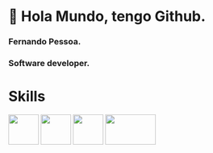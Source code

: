 # :wave: Hola Mundo, tengo Github.
### Fernando Pessoa.  
### Software developer.  

# Skills
<span>
  <img width="60" height="60" src="https://github.com/Ferchupessoadev/Ferchupessoadev/assets/107710139/ae689b6c-c0ef-4a25-aa84-b52d6a683da3"/>
</span>
<span>
  <img width="60" height="60" src="https://github.com/Ferchupessoadev/Ferchupessoadev/assets/107710139/c513cfb3-b1a2-4b52-af56-df5ca3b9a2ca"/>
</span>
<span>
  <img width="60" height="60" src="https://upload.wikimedia.org/wikipedia/commons/thumb/9/99/Unofficial_JavaScript_logo_2.svg/800px-Unofficial_JavaScript_logo_2.svg.png"/>
</span>
<span>
  <img width="100" height="60" src="https://upload.wikimedia.org/wikipedia/commons/thumb/2/27/PHP-logo.svg/1024px-PHP-logo.svg.png"/>
</span>

